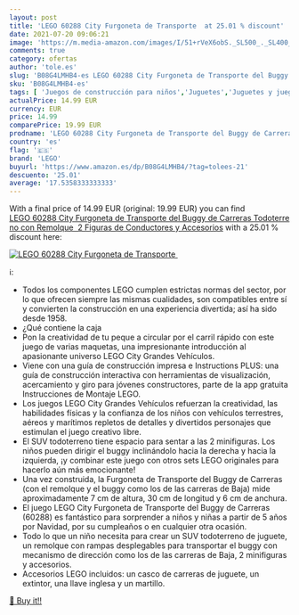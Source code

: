 ```yaml
---
layout: post
title: 'LEGO 60288 City Furgoneta de Transporte  at 25.01 % discount'
date: 2021-07-20 09:06:21
image: 'https://m.media-amazon.com/images/I/51+rVeX6obS._SL500_._SL400_.jpg'
comments: true
category: ofertas
author: 'tole.es'
slug: 'B08G4LMHB4-es LEGO 60288 City Furgoneta de Transporte del Buggy de...'
sku: 'B08G4LMHB4-es'
tags: [ 'Juegos de construcción para niños','Juguetes','Juguetes y juegos','Muñecos y figuras','Playsets de figuras de juguete para niños','lego', ]
actualPrice: 14.99 EUR
currency: EUR
price: 14.99
comparePrice: 19.99 EUR
prodname: 'LEGO 60288 City Furgoneta de Transporte del Buggy de Carreras Todoterreno con Remolque  2 Figuras de Conductores y Accesorios'
country: 'es'
flag: '🇪🇸'
brand: 'LEGO'
buyurl: 'https://www.amazon.es/dp/B08G4LMHB4/?tag=tolees-21'
descuento: '25.01'
average: '17.5358333333333'
---
```


With a final price of 14.99 EUR (original: 19.99 EUR) you can find [LEGO 60288 City Furgoneta de Transporte del Buggy de Carreras Todoterreno con Remolque  2 Figuras de Conductores y Accesorios](https://www.amazon.es/dp/B08G4LMHB4/?tag=tolees-21) with a  25.01 % discount here:

[![LEGO 60288 City Furgoneta de Transporte ](https://m.media-amazon.com/images/I/51+rVeX6obS._SL500_._SL400_.jpg)](https://www.amazon.es/dp/B08G4LMHB4/?tag=tolees-21)

ℹ️:

- Todos los componentes LEGO cumplen estrictas normas del sector, por lo que ofrecen siempre las mismas cualidades, son compatibles entre sí y convierten la construcción en una experiencia divertida; así ha sido desde 1958.
- ¿Qué contiene la caja
- Pon la creatividad de tu peque a circular por el carril rápido con este juego de varias maquetas, una impresionante introducción al apasionante universo LEGO City Grandes Vehículos.
- Viene con una guía de construcción impresa e Instructions PLUS: una guía de construcción interactiva con herramientas de visualización, acercamiento y giro para jóvenes constructores, parte de la app gratuita Instrucciones de Montaje LEGO.
- Los juegos LEGO City Grandes Vehículos refuerzan la creatividad, las habilidades físicas y la confianza de los niños con vehículos terrestres, aéreos y marítimos repletos de detalles y divertidos personajes que estimulan el juego creativo libre.
- El SUV todoterreno tiene espacio para sentar a las 2 minifiguras. Los niños pueden dirigir el buggy inclinándolo hacia la derecha y hacia la izquierda, ¡y combinar este juego con otros sets LEGO originales para hacerlo aún más emocionante!
- Una vez construida, la Furgoneta de Transporte del Buggy de Carreras (con el remolque y el buggy como los de las carreras de Baja) mide aproximadamente 7 cm de altura, 30 cm de longitud y 6 cm de anchura.
- El juego LEGO City Furgoneta de Transporte del Buggy de Carreras (60288) es fantástico para sorprender a niños y niñas a partir de 5 años por Navidad, por su cumpleaños o en cualquier otra ocasión.
- Todo lo que un niño necesita para crear un SUV todoterreno de juguete, un remolque con rampas desplegables para transportar el buggy con mecanismo de dirección como los de las carreras de Baja, 2 minifiguras y accesorios.
- Accesorios LEGO incluidos: un casco de carreras de juguete, un extintor, una llave inglesa y un martillo.

[🛒 Buy it!!](https://www.amazon.es/dp/B08G4LMHB4/?tag=tolees-21)
